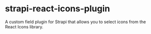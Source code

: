 # strapi-react-icons-plugin

A custom field plugin for Strapi that allows you to select icons from the React Icons library.
